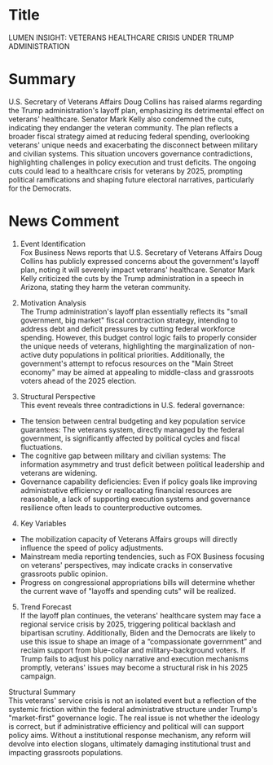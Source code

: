 # Title
LUMEN INSIGHT: VETERANS HEALTHCARE CRISIS UNDER TRUMP ADMINISTRATION

# Summary
U.S. Secretary of Veterans Affairs Doug Collins has raised alarms regarding the Trump administration's layoff plan, emphasizing its detrimental effect on veterans' healthcare. Senator Mark Kelly also condemned the cuts, indicating they endanger the veteran community. The plan reflects a broader fiscal strategy aimed at reducing federal spending, overlooking veterans' unique needs and exacerbating the disconnect between military and civilian systems. This situation uncovers governance contradictions, highlighting challenges in policy execution and trust deficits. The ongoing cuts could lead to a healthcare crisis for veterans by 2025, prompting political ramifications and shaping future electoral narratives, particularly for the Democrats.

# News Comment
1. Event Identification  
Fox Business News reports that U.S. Secretary of Veterans Affairs Doug Collins has publicly expressed concerns about the government's layoff plan, noting it will severely impact veterans' healthcare. Senator Mark Kelly criticized the cuts by the Trump administration in a speech in Arizona, stating they harm the veteran community.

2. Motivation Analysis  
The Trump administration's layoff plan essentially reflects its "small government, big market" fiscal contraction strategy, intending to address debt and deficit pressures by cutting federal workforce spending. However, this budget control logic fails to properly consider the unique needs of veterans, highlighting the marginalization of non-active duty populations in political priorities. Additionally, the government's attempt to refocus resources on the "Main Street economy" may be aimed at appealing to middle-class and grassroots voters ahead of the 2025 election.

3. Structural Perspective  
This event reveals three contradictions in U.S. federal governance:  
- The tension between central budgeting and key population service guarantees: The veterans system, directly managed by the federal government, is significantly affected by political cycles and fiscal fluctuations.  
- The cognitive gap between military and civilian systems: The information asymmetry and trust deficit between political leadership and veterans are widening.  
- Governance capability deficiencies: Even if policy goals like improving administrative efficiency or reallocating financial resources are reasonable, a lack of supporting execution systems and governance resilience often leads to counterproductive outcomes.

4. Key Variables  
- The mobilization capacity of Veterans Affairs groups will directly influence the speed of policy adjustments.  
- Mainstream media reporting tendencies, such as FOX Business focusing on veterans' perspectives, may indicate cracks in conservative grassroots public opinion.  
- Progress on congressional appropriations bills will determine whether the current wave of "layoffs and spending cuts" will be realized.

5. Trend Forecast  
If the layoff plan continues, the veterans' healthcare system may face a regional service crisis by 2025, triggering political backlash and bipartisan scrutiny. Additionally, Biden and the Democrats are likely to use this issue to shape an image of a “compassionate government” and reclaim support from blue-collar and military-background voters. If Trump fails to adjust his policy narrative and execution mechanisms promptly, veterans' issues may become a structural risk in his 2025 campaign.

Structural Summary  
This veterans' service crisis is not an isolated event but a reflection of the systemic friction within the federal administrative structure under Trump's "market-first" governance logic. The real issue is not whether the ideology is correct, but if administrative efficiency and political will can support policy aims. Without a institutional response mechanism, any reform will devolve into election slogans, ultimately damaging institutional trust and impacting grassroots populations.
